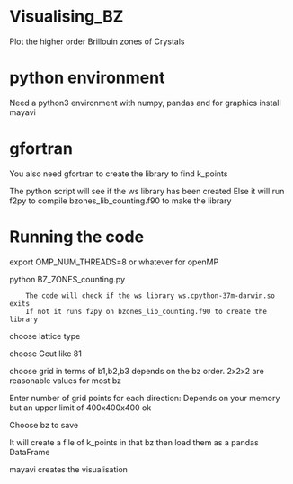 # Visualising_BZ
Plot the higher order Brillouin zones of Crystals

# python environment

Need a python3 environment with numpy, pandas and for graphics install mayavi

# gfortran

You also need gfortran to create the library to find k_points

The python script will see if the ws library has been created
Else it will run f2py to compile bzones_lib_counting.f90 to make the library

# Running the code

export OMP_NUM_THREADS=8 or whatever for openMP

python BZ_ZONES_counting.py

        The code will check if the ws library ws.cpython-37m-darwin.so exits
        If not it runs f2py on bzones_lib_counting.f90 to create the library

choose lattice type

choose Gcut like 81

choose grid in terms of b1,b2,b3 depends on the bz order. 2x2x2 are reasonable values for most bz

Enter number of grid points for each direction: Depends on your memory but an upper limit of 400x400x400 ok

Choose bz to save

It will create a file of k_points in that bz then load them as a pandas DataFrame 
 
mayavi creates the visualisation